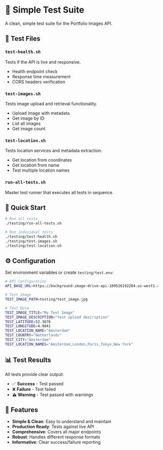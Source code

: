 # 🧪 Simple Test Suite

A clean, simple test suite for the Portfolio Images API.

## 📁 Test Files

### `test-health.sh`
Tests if the API is live and responsive.
- Health endpoint check
- Response time measurement
- CORS headers verification

### `test-images.sh`
Tests image upload and retrieval functionality.
- Upload image with metadata
- Get image by ID
- List all images
- Get image count

### `test-location.sh`
Tests location services and metadata extraction.
- Get location from coordinates
- Get location from name
- Test multiple location names

### `run-all-tests.sh`
Master test runner that executes all tests in sequence.

## 🚀 Quick Start

```bash
# Run all tests
./testing/run-all-tests.sh

# Run individual tests
./testing/test-health.sh
./testing/test-images.sh
./testing/test-location.sh
```

## ⚙️ Configuration

Set environment variables or create `testing/test.env`:

```bash
# API Configuration
API_BASE_URL=https://background-image-drive-api-189526192204.us-west1.run.app

# Test Image
TEST_IMAGE_PATH=testing/test_image.jpg

# Test Data
TEST_IMAGE_TITLE="My Test Image"
TEST_IMAGE_DESCRIPTION="Test upload description"
TEST_LATITUDE=52.3676
TEST_LONGITUDE=4.9041
TEST_LOCATION_NAME="Amsterdam"
TEST_COUNTRY="Netherlands"
TEST_CITY="Amsterdam"
TEST_LOCATION_NAMES="Amsterdam,London,Paris,Tokyo,New York"
```

## 📊 Test Results

All tests provide clear output:
- ✅ **Success** - Test passed
- ❌ **Failure** - Test failed
- ⚠️ **Warning** - Test passed with warnings

## 🔧 Features

- **Simple & Clean**: Easy to understand and maintain
- **Production Ready**: Tests against live API
- **Comprehensive**: Covers all major endpoints
- **Robust**: Handles different response formats
- **Informative**: Clear success/failure reporting